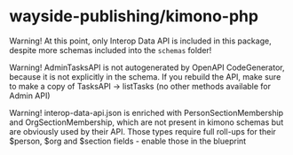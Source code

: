 # wayside-publishing/kimono-php

Warning! At this point, only Interop Data API is included in this package, despite more schemas included into the `schemas` folder!

Warning! AdminTasksAPI is not autogenerated by OpenAPI CodeGenerator, because it is not explicitly in the schema. If you rebuild the API, make sure to make a copy of TasksAPI -> listTasks (no other methods available for Admin API)

Warning! interop-data-api.json is enriched with PersonSectionMembership and OrgSectionMembership, which are not present in kimono schemas but are obviously used by their API. 
Those types require full roll-ups for their $person, $org and $section fields - enable those in the blueprint